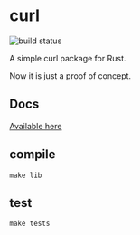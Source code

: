 # curl

![build status](https://travis-ci.org/vhbit/curl-rs.svg?branch=master)

A simple curl package for Rust.

Now it is just a proof of concept.

## Docs

[Available here](http://www.rust-ci.org/vhbit/curl-rs/doc/curl/)

## compile

    make lib

## test

    make tests
